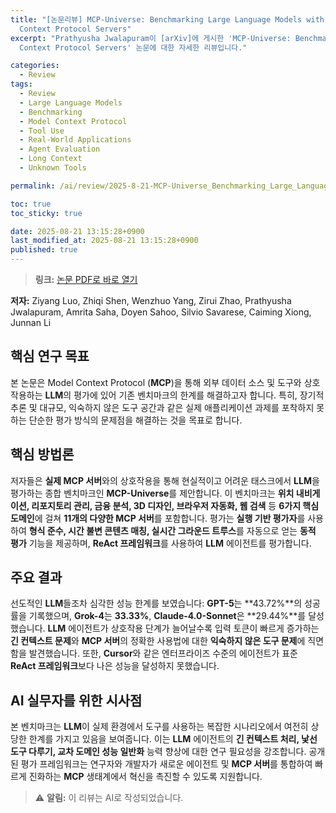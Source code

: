 ```yaml
---
title: "[논문리뷰] MCP-Universe: Benchmarking Large Language Models with Real-World Model
  Context Protocol Servers"
excerpt: "Prathyusha Jwalapuram이 [arXiv]에 게시한 'MCP-Universe: Benchmarking Large Language Models with Real-World Model
  Context Protocol Servers' 논문에 대한 자세한 리뷰입니다."

categories:
  - Review
tags:
  - Review
  - Large Language Models
  - Benchmarking
  - Model Context Protocol
  - Tool Use
  - Real-World Applications
  - Agent Evaluation
  - Long Context
  - Unknown Tools

permalink: /ai/review/2025-8-21-MCP-Universe_Benchmarking_Large_Language_Models_with_Real-World_Model_Context_Protocol_Servers/

toc: true
toc_sticky: true

date: 2025-08-21 13:15:28+0900
last_modified_at: 2025-08-21 13:15:28+0900
published: true
---
```

> **링크:** [논문 PDF로 바로 열기](https://arxiv.org/abs/2508.14704)

**저자:** Ziyang Luo, Zhiqi Shen, Wenzhuo Yang, Zirui Zhao, Prathyusha Jwalapuram, Amrita Saha, Doyen Sahoo, Silvio Savarese, Caiming Xiong, Junnan Li



## 핵심 연구 목표
본 논문은 Model Context Protocol (**MCP**)을 통해 외부 데이터 소스 및 도구와 상호작용하는 **LLM**의 평가에 있어 기존 벤치마크의 한계를 해결하고자 합니다. 특히, 장기적 추론 및 대규모, 익숙하지 않은 도구 공간과 같은 실제 애플리케이션 과제를 포착하지 못하는 단순한 평가 방식의 문제점을 해결하는 것을 목표로 합니다.

## 핵심 방법론
저자들은 **실제 MCP 서버**와의 상호작용을 통해 현실적이고 어려운 태스크에서 **LLM**을 평가하는 종합 벤치마크인 **MCP-Universe**를 제안합니다. 이 벤치마크는 **위치 내비게이션, 리포지토리 관리, 금융 분석, 3D 디자인, 브라우저 자동화, 웹 검색** 등 **6가지 핵심 도메인**에 걸쳐 **11개의 다양한 MCP 서버**를 포함합니다. 평가는 **실행 기반 평가자**를 사용하여 **형식 준수, 시간 불변 콘텐츠 매칭, 실시간 그라운드 트루스**를 자동으로 얻는 **동적 평가** 기능을 제공하며, **ReAct 프레임워크**를 사용하여 **LLM** 에이전트를 평가합니다.

## 주요 결과
선도적인 **LLM**들조차 심각한 성능 한계를 보였습니다: **GPT-5**는 **43.72%**의 성공률을 기록했으며, **Grok-4**는 **33.33%**, **Claude-4.0-Sonnet**은 **29.44%**를 달성했습니다. **LLM** 에이전트가 상호작용 단계가 늘어날수록 입력 토큰이 빠르게 증가하는 **긴 컨텍스트 문제**와 **MCP 서버**의 정확한 사용법에 대한 **익숙하지 않은 도구 문제**에 직면함을 발견했습니다. 또한, **Cursor**와 같은 엔터프라이즈 수준의 에이전트가 표준 **ReAct 프레임워크**보다 나은 성능을 달성하지 못했습니다.

## AI 실무자를 위한 시사점
본 벤치마크는 **LLM**이 실제 환경에서 도구를 사용하는 복잡한 시나리오에서 여전히 상당한 한계를 가지고 있음을 보여줍니다. 이는 **LLM** 에이전트의 **긴 컨텍스트 처리, 낯선 도구 다루기, 교차 도메인 성능 일반화** 능력 향상에 대한 연구 필요성을 강조합니다. 공개된 평가 프레임워크는 연구자와 개발자가 새로운 에이전트 및 **MCP 서버**를 통합하여 빠르게 진화하는 **MCP** 생태계에서 혁신을 촉진할 수 있도록 지원합니다.

> ⚠️ **알림:** 이 리뷰는 AI로 작성되었습니다.
